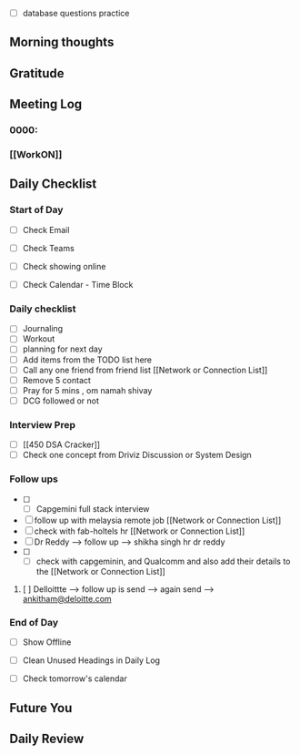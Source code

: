 - [ ] database questions practice 
## Morning thoughts

## Gratitude

## Meeting Log

### 0000:
### [[WorkON]]

## Daily Checklist 

### Start of Day

- [ ] Check Email

- [ ] Check Teams

- [ ] Check showing online

- [ ] Check Calendar - Time Block


### Daily checklist

- [ ] Journaling
- [ ] Workout
- [ ] planning for next day
- [ ] Add items from the TODO list here
- [ ] Call any one friend from friend list [[Network or Connection List]]
- [ ] Remove 5 contact
- [ ] Pray for 5 mins , om namah shivay
- [ ] DCG followed or not 

### Interview Prep
- [ ] [[450 DSA Cracker]]
- [ ] Check one concept from Driviz Discussion or System Design 

### Follow ups 
- [ ] - [ ] Capgemini full stack interview 
- [ ] follow up with melaysia remote job [[Network or Connection List]]
- [ ] check with fab-holtels hr [[Network or Connection List]]
- [ ] Dr Reddy --> follow up --> shikha singh hr dr reddy
- [ ] - [ ] check with capgeminin, and Qualcomm and also add their details to the [[Network or Connection List]]
1. [ ] Delloittte --> follow up is send --> again send --> ankitham@deloitte.com


### End of Day

- [ ] Show Offline

- [ ] Clean Unused Headings in Daily Log

- [ ] Check tomorrow's calendar


## Future You
## Daily Review  



